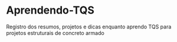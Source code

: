 # Aprendendo-TQS
Registro dos resumos, projetos e dicas enquanto aprendo TQS para projetos estruturais de concreto armado
